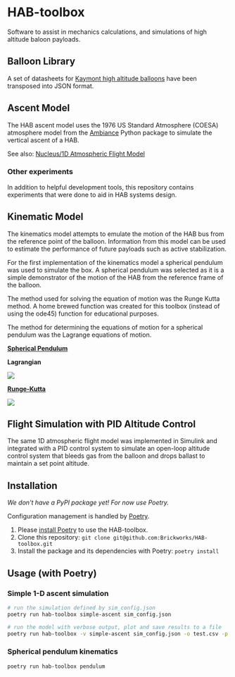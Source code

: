 # HAB-toolbox
Software to assist in mechanics calculations, and simulations of high altitude baloon payloads.

## Balloon Library
A set of datasheets for [Kaymont high altitude balloons](https://www.kaymont.com/habphotography)
have been transposed into JSON format.

## Ascent Model
The HAB ascent model uses the 1976 US Standard Atmosphere (COESA)
atmosphere model from the [Ambiance](https://github.com/airinnova/ambiance/)
Python package to simulate the vertical ascent of a HAB.

See also: [Nucleus/1D Atmospheric Flight Model](https://brickworks.github.io/Nucleus/habtoolbox_1d-ascent-model/)

### Other experiments
In addition to  helpful development tools, this repository contains
experiments that were done to aid in HAB systems design.

## Kinematic Model

The kinematics model attempts to emulate the motion of the HAB bus from the
reference point of the balloon. Information from this model can be used to
estimate the performance of future payloads such as active stabilization.

For the first implementation of the kinematics model a spherical pendulum was
used to simulate the box.  A spherical pendulum was selected as it is a simple
demonstrator of the motion of the HAB from the reference frame of the balloon.

The method used for solving the equation of motion was the Runge Kutta method.
A home brewed function was created for this toolbox (instead of using the
ode45) function for educational purposes.

The method for determining the equations of motion for a spherical pendulum was
the Lagrange equations of motion.

**[Spherical Pendulum](https://en.wikipedia.org/wiki/Spherical_pendulum)**

**Lagrangian**

![](https://wikimedia.org/api/rest_v1/media/math/render/svg/a189933b115e264a4f74e7be8d8b5ffeb6bcea0b)

**[Runge-Kutta](https://en.wikipedia.org/wiki/Runge%E2%80%93Kutta_methods)**

![](https://wikimedia.org/api/rest_v1/media/math/render/svg/94677d7c780034e883b6b3f3d832cb12356a2fcc)

## Flight Simulation with PID Altitude Control
The same 1D atmospheric flight model was implemented in Simulink and
integrated with a PID control system to simulate an open-loop altitude
control system that bleeds gas from the balloon and drops ballast to
maintain a set point altitude.

## Installation
_We don't have a PyPI package yet! For now use Poetry._

Configuration management is handled by [Poetry](https://python-poetry.org/).

1. Please [install Poetry](https://python-poetry.org/docs/#installation) to use
   the HAB-toolbox.
2. Clone this repository: `git clone git@github.com:Brickworks/HAB-toolbox.git`
3. Install the package and its dependencies with Poetry: `poetry install`

## Usage (with Poetry)

### Simple 1-D ascent simulation
```bash
# run the simulation defined by sim_config.json
poetry run hab-toolbox simple-ascent sim_config.json

# run the model with verbose output, plot and save results to a file
poetry run hab-toolbox -v simple-ascent sim_config.json -o test.csv -p
```

### Spherical pendulum kinematics
```bash
poetry run hab-toolbox pendulum
```
